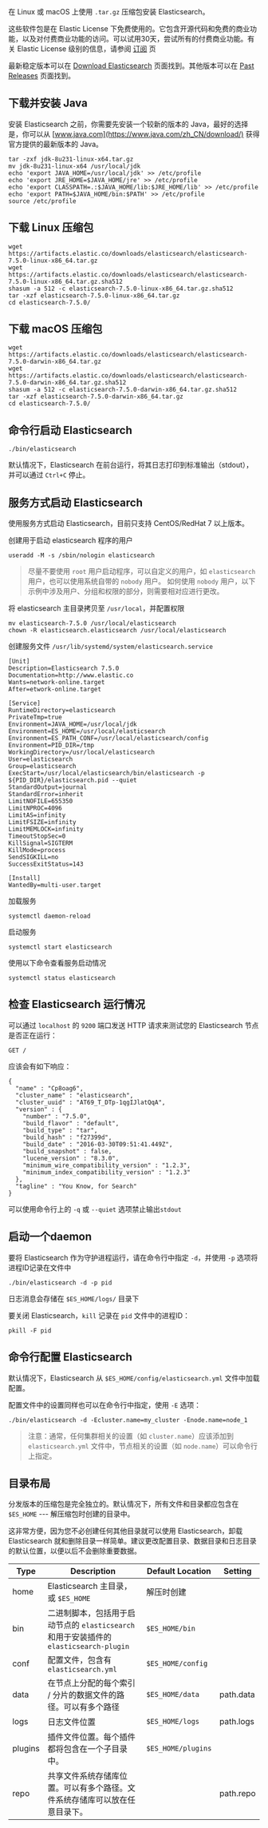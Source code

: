 
在 Linux 或 macOS 上使用 `.tar.gz` 压缩包安装 Elasticsearch。

这些软件包是在 Elastic License 下免费使用的。它包含开源代码和免费的商业功能，以及对付费商业功能的访问。可以试用30天，尝试所有的付费商业功能。有关 Elastic License 级别的信息，请参阅 [订阅](https://www.elastic.co/cn/subscriptions) 页

最新稳定版本可以在 [Download Elasticsearch](https://www.elastic.co/cn/downloads/elasticsearch) 页面找到。其他版本可以在 [Past Releases](https://www.elastic.co/cn/downloads/past-releases) 页面找到。

## 下载并安装 Java

安装 Elasticsearch 之前，你需要先安装一个较新的版本的 Java，最好的选择是，你可以从 [www.java.com](https://www.java.com/zh_CN/download/) 获得官方提供的最新版本的 Java。

```
tar -zxf jdk-8u231-linux-x64.tar.gz
mv jdk-8u231-linux-x64 /usr/local/jdk
echo 'export JAVA_HOME=/usr/local/jdk' >> /etc/profile
echo 'export JRE_HOME=$JAVA_HOME/jre' >> /etc/profile
echo 'export CLASSPATH=.:$JAVA_HOME/lib:$JRE_HOME/lib' >> /etc/profile
echo 'export PATH=$JAVA_HOME/bin:$PATH' >> /etc/profile
source /etc/profile
```


## 下载 Linux 压缩包
```
wget https://artifacts.elastic.co/downloads/elasticsearch/elasticsearch-7.5.0-linux-x86_64.tar.gz
wget https://artifacts.elastic.co/downloads/elasticsearch/elasticsearch-7.5.0-linux-x86_64.tar.gz.sha512
shasum -a 512 -c elasticsearch-7.5.0-linux-x86_64.tar.gz.sha512
tar -xzf elasticsearch-7.5.0-linux-x86_64.tar.gz
cd elasticsearch-7.5.0/
```

## 下载 macOS 压缩包
```
wget https://artifacts.elastic.co/downloads/elasticsearch/elasticsearch-7.5.0-darwin-x86_64.tar.gz
wget https://artifacts.elastic.co/downloads/elasticsearch/elasticsearch-7.5.0-darwin-x86_64.tar.gz.sha512
shasum -a 512 -c elasticsearch-7.5.0-darwin-x86_64.tar.gz.sha512 
tar -xzf elasticsearch-7.5.0-darwin-x86_64.tar.gz
cd elasticsearch-7.5.0/ 
```

## 命令行启动 Elasticsearch
```
./bin/elasticsearch
```
默认情况下，Elasticsearch 在前台运行，将其日志打印到标准输出（stdout），并可以通过 `Ctrl+C` 停止。

## 服务方式启动 Elasticsearch

使用服务方式启动 Elasticsearch，目前只支持 CentOS/RedHat 7 以上版本。

创建用于启动 elasticsearch 程序的用户
```
useradd -M -s /sbin/nologin elasticsearch
```
> 尽量不要使用 `root` 用户启动程序，可以自定义的用户，如 `elasticsearch` 用户，也可以使用系统自带的 `nobody` 用户。
> 如何使用 `nobody` 用户，以下示例中涉及用户、分组和权限的部分，则需要相对应进行更改。

将 elasticsearch 主目录拷贝至 `/usr/local`，并配置权限
```
mv elasticsearch-7.5.0 /usr/local/elasticsearch
chown -R elasticsearch.elasticsearch /usr/local/elasticsearch
```

创建服务文件 `/usr/lib/systemd/system/elasticsearch.service`
```
[Unit]
Description=Elasticsearch 7.5.0
Documentation=http://www.elastic.co
Wants=network-online.target
After=etwork-online.target

[Service]
RuntimeDirectory=elasticsearch
PrivateTmp=true
Environment=JAVA_HOME=/usr/local/jdk
Environment=ES_HOME=/usr/local/elasticsearch
Environment=ES_PATH_CONF=/usr/local/elasticsearch/config
Environment=PID_DIR=/tmp
WorkingDirectory=/usr/local/elasticsearch
User=elasticsearch
Group=elasticsearch
ExecStart=/usr/local/elasticsearch/bin/elasticsearch -p ${PID_DIR}/elasticsearch.pid --quiet
StandardOutput=journal
StandardError=inherit
LimitNOFILE=655350
LimitNPROC=4096
LimitAS=infinity
LimitFSIZE=infinity
LimitMEMLOCK=infinity
TimeoutStopSec=0
KillSignal=SIGTERM
KillMode=process
SendSIGKILL=no
SuccessExitStatus=143

[Install]
WantedBy=multi-user.target
```

加载服务
```
systemctl daemon-reload
```

启动服务
```
systemctl start elasticsearch
```

使用以下命令查看服务启动情况
```
systemctl status elasticsearch
```

## 检查 Elasticsearch 运行情况

可以通过 `localhost` 的 `9200` 端口发送 HTTP 请求来测试您的 Elasticsearch 节点是否正在运行：
```
GET /
```

应该会有如下响应：
```
{
  "name" : "Cp8oag6",
  "cluster_name" : "elasticsearch",
  "cluster_uuid" : "AT69_T_DTp-1qgIJlatQqA",
  "version" : {
    "number" : "7.5.0",
    "build_flavor" : "default",
    "build_type" : "tar",
    "build_hash" : "f27399d",
    "build_date" : "2016-03-30T09:51:41.449Z",
    "build_snapshot" : false,
    "lucene_version" : "8.3.0",
    "minimum_wire_compatibility_version" : "1.2.3",
    "minimum_index_compatibility_version" : "1.2.3"
  },
  "tagline" : "You Know, for Search"
}
```

可以使用命令行上的 `-q` 或 `--quiet` 选项禁止输出`stdout`

## 启动一个daemon

要将 Elasticsearch 作为守护进程运行，请在命令行中指定 `-d`，并使用 `-p` 选项将进程ID记录在文件中
```
./bin/elasticsearch -d -p pid
```
日志消息会存储在 `$ES_HOME/logs/` 目录下

要关闭 Elasticsearch，`kill` 记录在 `pid` 文件中的进程ID：
```
pkill -F pid
```

## 命令行配置 Elasticsearch

默认情况下，Elasticsearch 从 `$ES_HOME/config/elasticsearch.yml` 文件中加载配置。

配置文件中的设置同样也可以在命令行中指定，使用 `-E` 选项：
```
./bin/elasticsearch -d -Ecluster.name=my_cluster -Enode.name=node_1
```

> 注意：通常，任何集群相关的设置（如 `cluster.name`）应该添加到 `elasticsearch.yml` 文件中，节点相关的设置（如 `node.name`）可以命令行上指定。

## 目录布局

分发版本的压缩包是完全独立的。默认情况下，所有文件和目录都应包含在 `$ES_HOME` --- 解压缩包时创建的目录中。

这非常方便，因为您不必创建任何其他目录就可以使用 Elasticsearch，卸载 Elasticsearch 就和删除目录一样简单。建议更改配置目录、数据目录和日志目录的默认位置，以便以后不会删除重要数据。

Type | Description | Default Location | Setting
--- | --- | --- | ---
home | Elasticsearch 主目录，或 `$ES_HOME` | 解压时创建 | 
bin | 二进制脚本，包括用于启动节点的 `elasticsearch` 和用于安装插件的 `elasticsearch-plugin` | `$ES_HOME/bin`
conf | 配置文件，包含有 `elasticsearch.yml` | `$ES_HOME/config`
data | 在节点上分配的每个索引 / 分片的数据文件的路径。可以有多个路径 | `$ES_HOME/data` | path.data
logs | 日志文件位置 | `$ES_HOME/logs` | path.logs
plugins | 插件文件位置。每个插件都将包含在一个子目录中。 | `$ES_HOME/plugins` |
repo | 共享文件系统存储库位置。可以有多个路径。文件系统存储库可以放在任意目录下。 |  | path.repo

